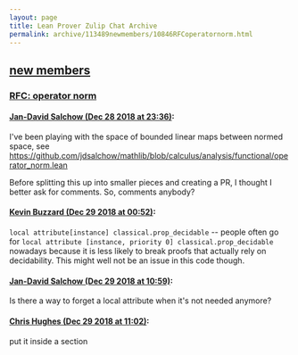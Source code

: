 ```yaml
---
layout: page
title: Lean Prover Zulip Chat Archive 
permalink: archive/113489newmembers/10846RFCoperatornorm.html
---
```


## [new members](index.html)
### [RFC: operator norm](10846RFCoperatornorm.html)

#### [Jan-David Salchow (Dec 28 2018 at 23:36)](https://leanprover.zulipchat.com/#narrow/stream/113489-new%20members/topic/RFC%3A%20operator%20norm/near/152676704):
I've been playing with the space of bounded linear maps between normed space, see https://github.com/jdsalchow/mathlib/blob/calculus/analysis/functional/operator_norm.lean

Before splitting this up into smaller pieces and creating a PR, I thought I better ask for comments. So, comments anybody?

#### [Kevin Buzzard (Dec 29 2018 at 00:52)](https://leanprover.zulipchat.com/#narrow/stream/113489-new%20members/topic/RFC%3A%20operator%20norm/near/152679652):
`local attribute[instance] classical.prop_decidable` -- people often go for `local attribute [instance, priority 0] classical.prop_decidable` nowadays because it is less likely to break proofs that actually rely on decidability. This might well not be an issue in this code though.

#### [Jan-David Salchow (Dec 29 2018 at 10:59)](https://leanprover.zulipchat.com/#narrow/stream/113489-new%20members/topic/RFC%3A%20operator%20norm/near/152699240):
Is there a way to forget a local attribute when it's not needed anymore?

#### [Chris Hughes (Dec 29 2018 at 11:02)](https://leanprover.zulipchat.com/#narrow/stream/113489-new%20members/topic/RFC%3A%20operator%20norm/near/152699337):
put it inside a section

